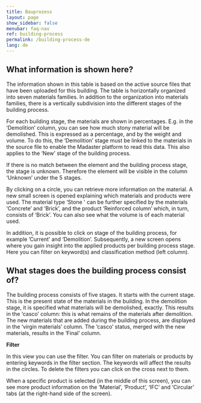 ```yaml
---
title: Bauprozess
layout: page
show_sidebar: false
menubar: faq-nav
ref: building-process
permalink: /building-process-de
lang: de
---
```


## What information is shown here?
The information shown in this table is based on the active source files that have been uploaded for this building. The table is horizontally organized into seven materials families. In addition to the organization into materials families, there is a vertically subdivision into the different stages of the building process.

For each building stage, the materials are shown in percentages. E.g. in the ‘Demolition’ column, you can see how much stony material will be demolished. This is expressed as a percentage, and by the weight and volume. To do this, the ‘Demolition’ stage must be linked to the materials in the source file to enable the Madaster platform to read this data. This also applies to the ‘New’ stage of the building process.

If there is no match between the element and the building process stage, the stage is unknown. Therefore the element will be visible in the column ‘Unknown’ under the 5 stages.

By clicking on a circle, you can retrieve more information on the material. A new small screen is opened explaining which materials and products were used. The material type ‘Stone ' can be further specified by the materials ‘Concrete’ and ‘Brick’, and the product ‘Reinforced column’ which, in turn, consists of ‘Brick’. You can also see what the volume is of each material used. 

In addition, it is possible to click on stage of the building process, for example ’Current’ and ‘Demolition’. Subsequently, a new screen opens where you gain insight into the applied products per building process stage. Here you can filter on keyword(s) and classification method (left column).

## What stages does the building process consist of?
The building process consists of five stages. It starts with the current stage. This is the present state of the materials in the building. In the demolition stage, it is specified what materials will be demolished, exactly. This results in the ‘casco’ column: this is what remains of the materials after demolition. The new materials that are added during the building process, are displayed in the ‘virgin materials’ column. The ‘casco’ status, merged with the new materials, results in the ‘Final’ column. 

**Filter**

In this view you can use the filter. You can filter on materials or products by entering keywords in the filter section. The keywords will affect the results in the circles. To delete the filters you can click on the cross next to them.

When a specific product is selected (in the middle of this screen), you can see more product information on the ‘Material’, ‘Product’, ‘IFC’ and ‘Circular’ tabs (at the right-hand side of the screen).
